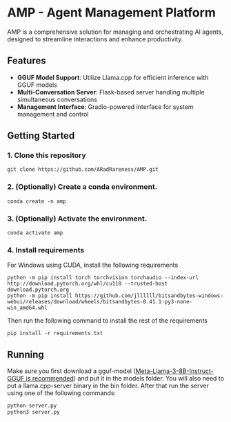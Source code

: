 # AMP - Agent Management Platform

AMP is a comprehensive solution for managing and orchestrating AI agents, designed to streamline interactions and enhance productivity.

## Features

- **GGUF Model Support**: Utilize Llama.cpp for efficient inference with GGUF models
- **Multi-Conversation Server**: Flask-based server handling multiple simultaneous conversations
- **Management Interface**: Gradio-powered interface for system management and control

## Getting Started

### 1. Clone this repository
```
git clone https://github.com/ARadRareness/AMP.git
```

### 2. (Optionally) Create a conda environment.
```
conda create -n amp
```

### 3. (Optionally) Activate the environment.
```
conda activate amp
```

### 4. Install requirements
For Windows using CUDA, install the following requirements
```
python -m pip install torch torchvision torchaudio --index-url http://download.pytorch.org/whl/cu118 --trusted-host download.pytorch.org
python -m pip install https://github.com/jllllll/bitsandbytes-windows-webui/releases/download/wheels/bitsandbytes-0.41.1-py3-none-win_amd64.whl
```

Then run the following command to install the rest of the requirements
```
pip install -r requirements.txt
```


## Running

Make sure you first download a gguf-model ([Meta-Llama-3-8B-Instruct-GGUF is recommended](https://huggingface.co/bartowski/Meta-Llama-3-8B-Instruct-GGUF)) and put it in the models folder. You will also need to put a llama.cpp-server binary in the bin folder. After that run the server using one of the following commands:

```bash
python server.py
python3 server.py
```